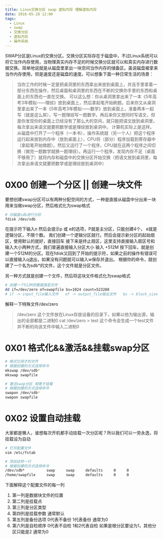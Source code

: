 ```yaml
---
title: Linux交换分区 swap 虚拟内存 理解虚拟内存
date: 2016-05-28 12:00
tags:
  - Linux
  - swap
  - 交换分区
  - 虚拟内存
  - 操作系统
---
```


SWAP分区是Linux的交换分区。交换分区实际存在于磁盘中，不过Linux系统可以将它当作内存使用，当物理真实内存不足的时候交换分区就可以和真实内存进行数据交换。简单地说就是从磁盘里拿出一块空间当作内存的储备区。虽说磁盘被拿来当作内存使用，但是速度还是磁盘的速度。可以想象下面一种日常生活的场景：

> 当你工作的时候一定是把桌洞里的东西拿出来放到桌面上，并且手里拿着一部分东西在操作，然后桌面和桌洞里的东西在不断的交换你手里的东西和桌面上的东西也一直在交换。
> 可以这么想：你从桌洞里拿出来了一本《5年高考3年模拟——理综》放到桌面上，然后拿起笔开始刷题。后来你又从桌洞里拿出来了一本《5年高考3年模拟——数学》放到桌面上，准备两本一起写（就是这么屌），写一题理综写一题数学。再后来你又想同时写语文，但是你发现你的桌面上已经没有了那么大的空间，就只能把语文放到桌洞里，每次拿出来语文就要把数学或是理综放到桌洞中。
> 计算机实际上是这样。从磁盘中打开了一个程序（一本书），操作系统就（另一个人）把这个程序运行起来放到内存中（放到桌面上），CPU将（部分）程序加载到寄存器中（拿起笔开始做题）。然后又运行了一个程序，CPU就在这两个程序之间切换（做完一题数学就换一题理综）。再运行一个程序，发现内存不足（桌面不够用了）就将内存和磁盘中的交换分区开始交换（把语文放到桌洞里，每次拿出来语文就要把数学或是理综放到桌洞中）

# 0X00 创建一个分区 || 创建一块文件
 要想创建swap分区可以有两种分配空间的方式，一种是直接从磁盘中分出来一块用来当做swap分区，然后格式化为swap格式
```bash
# 对磁盘sdb进行分区
fdisk /dev/sdb
```
在提示符下输入n 然后会提示p 或 e的选项，P就是主分区，只能创建4个， e就是逻辑分区，不限个数。
我们创建一个逻辑分区就行。然后会提示新分区的起始扇区，使用默认的就好，直接回车
接下来是终止扇区，这里支持直接输入扇区号和输入大小两种方式，我们普遍直接输入分区大小
输入 +512M 按下回车，就是创建一个512M的分区。现在fdisk又回到了开始的提示符，如果之前的操作有错误可以直接输入q退出，如果没有问题就可以输入w保存并退出。
根据你的命令，就创建了一个名为sdb*的文件，这个文件就是分区文件。

 另一种方式就是创建一个文件，然后将这块文件格式化为swap格式
```bash
# 创建一个512M的数据类型文件
dd if=/dev/zero of=swapfile bs=1024 count=523288
# if -> input_file输入文件   of -> output_file输出文件   bs -> block_size块大小   count -> 计数
```
解释一下特殊文件/dev/zero
> /dev/zero 这个文件放在Linux存放设备的目录下，如果以他为输出源，输出的全部都是二进制0
> cat /dev/zero > test  这个命令会生成一个test文件并不断的向该文件中输入二进制0

# 0X01 格式化&&激活&&挂载swap分区

```bash
# 格式化刚才的文件
# 根据创建的方式选择命令
mkswap /dev/sdb*
mkswap swapfile

# 激活swap分区 相等于挂载
# 根据创建的方式选择命令
swapon /dev/sdb*
swapon swapfile
```

# 0X02 设置自动挂载
大家都是懒人，谁想每次开机都手动挂载一次分区呢？所以我们可以一劳永逸，将挂载设为自动
```bash
# 打开配置文件
vim /etc/fstab

# 添加这样一行
# 根据创建的方式选择命令
/dev/sdb*          swap     swap     defaults     0     0
/home/swapfile     swap     swap     defaults     0     0
```
下面解释这个配置文件的每一列
1. 第一列是数据块文件的位置
2. 第二列是挂载点
3. 第三列是分区类型
4. 第四列是挂载参数   通常默认
5. 第五列是备份选项   0代表不备份 1代表备份  通常为0
6. 第六列是自检顺序   0代表不自检 1和2代表自检  如果是根分区要设为1，其他分区只能是2   通常为0
